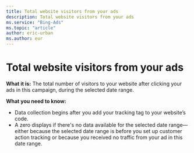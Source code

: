 ```yaml
---
title: Total website visitors from your ads
description: Total website visitors from your ads
ms.service: "Bing-Ads"
ms.topic: "article"
author: eric-urban
ms.author: eur
---
```


# Total website visitors from your ads

**What it is:** The total number of visitors to your website after clicking your ads in this campaign, during the selected date range.

**What you need to know:**
- Data collection begins after you add your tracking tag to your website’s code.
- A zero displays if there's no data available for the selected date range—either because the selected date range is before you set up customer action tracking or because you received no traffic from your ad in this date range.


